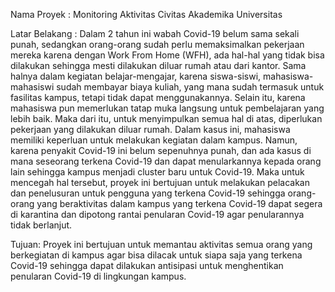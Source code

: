 Nama Proyek : Monitoring Aktivitas Civitas Akademika Universitas

Latar Belakang :
Dalam 2 tahun ini wabah Covid-19 belum sama sekali punah, sedangkan
orang-orang sudah perlu memaksimalkan pekerjaan mereka karena dengan Work
From Home (WFH), ada hal-hal yang tidak bisa dilakukan sehingga mesti
dilakukan diluar rumah atau dari kantor. Sama halnya dalam kegiatan
belajar-mengajar, karena siswa-siswi, mahasiswa-mahasiswi sudah membayar
biaya kuliah, yang mana sudah termasuk untuk fasilitas kampus, tetapi tidak dapat
menggunakannya. Selain itu, karena mahasiswa pun memerlukan tatap muka
langsung untuk pembelajaran yang lebih baik. Maka dari itu, untuk
menyimpulkan semua hal di atas, diperlukan pekerjaan yang dilakukan diluar
rumah. Dalam kasus ini, mahasiswa memiliki keperluan untuk melakukan
kegiatan dalam kampus. Namun, karena penyakit Covid-19 ini belum sepenuhnya
punah, dan ada kasus di mana seseorang terkena Covid-19 dan dapat
menularkannya kepada orang lain sehingga kampus menjadi cluster baru untuk
Covid-19. Maka untuk mencegah hal tersebut, proyek ini bertujuan untuk
melakukan pelacakan dan penelusuran untuk pengguna yang terkena Covid-19
sehingga orang-orang yang beraktivitas dalam kampus yang terkena Covid-19
dapat segera di karantina dan dipotong rantai penularan Covid-19 agar
penularannya tidak berlanjut.

Tujuan:
Proyek ini bertujuan untuk memantau aktivitas semua orang yang
berkegiatan di kampus agar bisa dilacak untuk siapa saja yang terkena Covid-19
sehingga dapat dilakukan antisipasi untuk menghentikan penularan Covid-19 di
lingkungan kampus.
